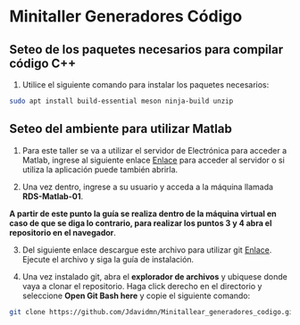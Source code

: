 # Minitaller Generadores Código

## Seteo de los paquetes necesarios para compilar código C++

1. Utilice el siguiente comando para instalar los paquetes necesarios:
```bash
sudo apt install build-essential meson ninja-build unzip
```

## Seteo del ambiente para utilizar Matlab

1. Para este taller se va a utilizar el servidor de Electrónica para acceder a Matlab, ingrese al siguiente enlace [Enlace](https://virtual.ie.tec.ac.cr/) para acceder al servidor o si utiliza la aplicación puede también abrirla.

2. Una vez dentro, ingrese a su usuario y acceda a la máquina llamada **RDS-Matlab-01**.

**A partir de este punto la guía se realiza dentro de la máquina virtual en caso de que se diga lo contrario, para realizar los puntos 3 y 4 abra el repositorio en el navegador**.

3. Del siguiente enlace descargue este archivo para utilizar git [Enlace](https://github.com/git-for-windows/git/releases/download/v2.42.0.windows.2/Git-2.42.0.2-64-bit.exe). Ejecute el archivo y siga la guía de instalación.

4. Una vez instalado git, abra el **explorador de archivos** y ubiquese donde vaya a clonar el repositorio. Haga click derecho en el directorio y seleccione **Open Git Bash here** y copie el siguiente comando:

```bash
git clone https://github.com/Jdavidmn/Minitallear_generadores_codigo.git
```
